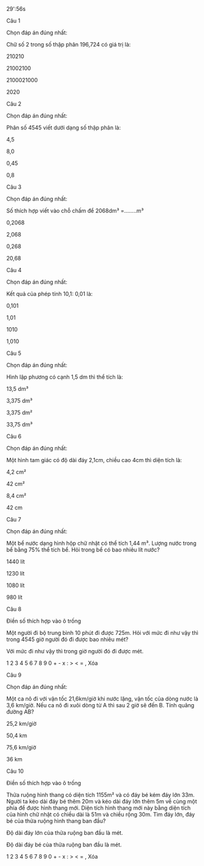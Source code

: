 29':56s

Câu 1

Chọn đáp án đúng nhất: 

Chữ số 2 trong số thập phân 196,724 có giá trị là: 

210210

21002100

2100021000

2020

Câu 2

Chọn đáp án đúng nhất: 

Phân số 4545 viết dưới dạng số thập phân là: 

4,5

8,0

0,45

0,8

Câu 3

Chọn đáp án đúng nhất: 

Số thích hợp viết vào chỗ chấm để 2068dm³ =……..m³ 

0,2068

2,068

0,268

20,68

Câu 4

Chọn đáp án đúng nhất: 

Kết quả của phép tính 10,1: 0,01 là: 

0,101

1,01

1010

1,010

Câu 5

Chọn đáp án đúng nhất: 

Hình lập phương có cạnh 1,5 dm thì thể tích là: 

13,5 dm³

3,375 dm³ 

3,375 dm²

33,75 dm³

Câu 6

Chọn đáp án đúng nhất: 

Một hình tam giác có độ dài đáy 2,1cm, chiều cao 4cm thì diện tích là: 

4,2 cm²

42 cm²

8,4 cm²

42 cm

Câu 7

Chọn đáp án đúng nhất: 

Một bể nước dạng hình hộp chữ nhật có thể tích 1,44 m³. Lượng nước trong bể bằng 75% thể tích bể. Hỏi trong bể có bao nhiêu lít nước? 

1440 lít

1230 lít

1080 lít

980 lít

Câu 8

Điền số thích hợp vào ô trống 

Một người đi bộ trung bình 10 phút đi được 725m. Hỏi với mức đi như vậy thì trong 4545 giờ người đó đi được bao nhiêu mét? 

Với mức đi như vậy thì trong  giờ người đó đi được  mét.

1 2 3 4 5 6 7 8 9 0 + - x : > < = , Xóa

Câu 9

Chọn đáp án đúng nhất: 

Một ca nô đi với vận tốc 21,6km/giờ khi nước lặng, vận tốc của dòng nước là 3,6 km/giờ. Nếu ca nô đi xuôi dòng từ A thì sau 2 giờ sẽ đến B. Tính quãng đường AB? 

25,2 km/giờ

50,4 km

75,6 km/giờ

36 km

Câu 10

Điền số thích hợp vào ô trống 

Thửa ruộng hình thang có diện tích 1155m² và có đáy bé kém đáy lớn 33m. Người ta kéo dài đáy bé thêm 20m và kéo dài đáy lớn thêm 5m về cùng một phía để được hình thang mới. Diện tích hình thang mới này bằng diện tích của hình chữ nhật có chiều dài là 51m và chiều rộng 30m. Tìm đáy lớn, đáy bé của thửa ruộng hình thang ban đầu? 

Độ dài đáy lớn của thửa ruộng ban đầu là  mét.

Độ dài đáy bé của thửa ruộng ban đầu là  mét.

1 2 3 4 5 6 7 8 9 0 + - x : > < = , Xóa
